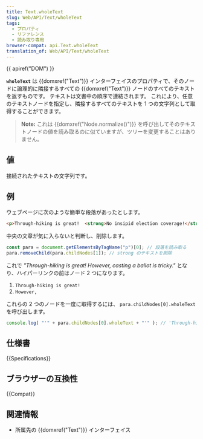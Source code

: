 ```yaml
---
title: Text.wholeText
slug: Web/API/Text/wholeText
tags:
  - プロパティ
  - リファレンス
  - 読み取り専用
browser-compat: api.Text.wholeText
translation_of: Web/API/Text/wholeText
---
```

{{ apiref("DOM") }}

**`wholeText`** は {{domxref("Text")}} インターフェイスのプロパティで、そのノードに論理的に隣接するすべての {{domxref("Text")}} ノードのすべてのテキストを返すものです。
テキストは文書中の順序で連結されます。
これにより、任意のテキストノードを指定し、隣接するすべてのテキストを 1 つの文字列として取得することができます。

> **Note:** これは {{domxref("Node.normalize()")}} を呼び出してそのテキストノードの値を読み取るのに似ていますが、ツリーを変更することはありません。

## 値

接続されたテキストの文字列です。

## 例

ウェブページに次のような簡単な段落があったとします。

```html
<p>Through-hiking is great!  <strong>No insipid election coverage!</strong> However, <a href="https://en.wikipedia.org/wiki/Absentee_ballot">casting a ballot</a> is tricky.</p>
```

中央の文章が気に入らないと判断し、削除します。

```js
const para = document.getElementsByTagName("p")[0]; // 段落を読み取る
para.removeChild(para.childNodes[1]); // strong のテキストを削除
```

これで _"Through-hiking is great! However, casting a ballot is tricky."_ となり、ハイパーリンクの前はノード 2 つになります。

1. `Through-hiking is great!`
2. ` However, `

これらの 2 つのノードを一度に取得するには、 `para.childNodes[0].wholeText` を呼び出します。

```js
console.log( "'" + para.childNodes[0].wholeText + "'" ); // 'Through-hiking is great!   However, '
```

## 仕様書

{{Specifications}}

## ブラウザーの互換性

{{Compat}}

## 関連情報

- 所属先の {{domxref("Text")}} インターフェイス
